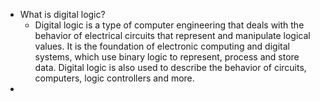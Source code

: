 - What is digital logic?
	- Digital logic is a type of computer engineering that deals with the behavior of electrical circuits that represent and manipulate logical values. It is the foundation of electronic computing and digital systems, which use binary logic to represent, process and store data. Digital logic is also used to describe the behavior of circuits, computers, logic controllers and more.
-